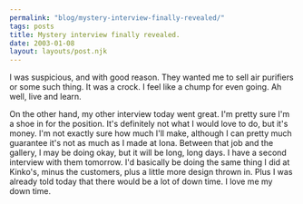 ```yaml
---
permalink: "blog/mystery-interview-finally-revealed/"
tags: posts
title: Mystery interview finally revealed.
date: 2003-01-08
layout: layouts/post.njk
---
```


I was suspicious, and with good reason. They wanted me to sell air purifiers or some such thing. It was a crock. I feel like a chump for even going. Ah well, live and learn.

On the other hand, my other interview today went great. I'm pretty sure I'm a shoe in for the position. It's definitely not what I would love to do, but it's money. I'm not exactly sure how much I'll make, although I can pretty much guarantee it's not as much as I made at Iona. Between that job and the gallery, I may be doing okay, but it will be long, long days. I have a second interview with them tomorrow. I'd basically be doing the same thing I did at Kinko's, minus the customers, plus a little more design thrown in. Plus I was already told today that there would be a lot of down time. I love me my down time.